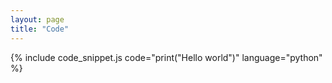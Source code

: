 ```yaml
---
layout: page
title: "Code"
---
```

<script src="{{ '/assets/copy_snippet.js' | relative_url }}"></script>



{% include code_snippet.js code="print("Hello world")" language="python" %}
